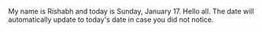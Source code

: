 My name is Rishabh and today is Sunday, January 17. Hello all. The date will automatically update to today's date in case you did not notice.

